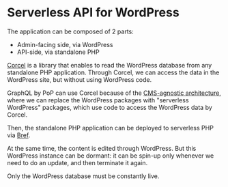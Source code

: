 # Serverless API for WordPress

The application can be composed of 2 parts:

- Admin-facing side, via WordPress
- API-side, via standalone PHP

[Corcel](https://github.com/corcel/corcel) is a library that enables to read the WordPress database from any standalone PHP application. Through Corcel, we can access the data in the WordPress site, but without using WordPress code.

GraphQL by PoP can use Corcel because of the [CMS-agnostic architecture](/docs/architecture/repositories.html#cms-agnostic-repository-structure), where we can replace the WordPress packages with "serverless WordPress" packages, which use code to access the WordPress data by Corcel.

Then, the standalone PHP application can be deployed to serverless PHP via [Bref](https://bref.sh).

At the same time, the content is edited through WordPress. But this WordPress instance can be dormant: it can be spin-up only whenever we need to do an update, and then terminate it again.

Only the WordPress database must be constantly live.
